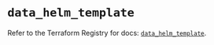 # `data_helm_template`

Refer to the Terraform Registry for docs: [`data_helm_template`](https://registry.terraform.io/providers/hashicorp/helm/2.14.1/docs/data-sources/template).

